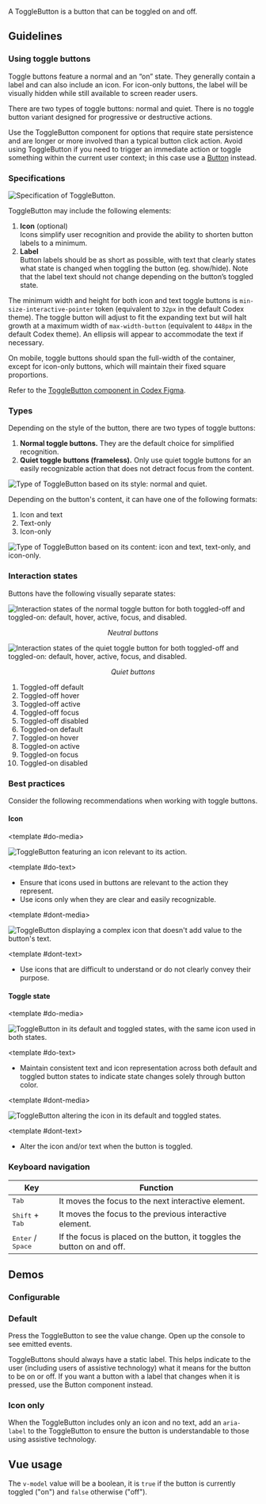 <script setup>
import CdxDocsConfigurableGeneric from '@/../src/components/configurable-generic/ConfigurableGeneric.vue';
import IconOnlyButton from '@/../component-demos/toggle-button/examples/IconOnlyButton.vue';
import SingleButton from '@/../component-demos/toggle-button/examples/SingleButton.vue';

const controlsConfig = [
	{
		name: 'disabled',
		type: 'boolean'
	},
	{
		name: 'quiet',
		type: 'boolean'
	},
	{
		name: 'default',
		type: 'slot',
		default: 'Button text'
	}
];
</script>

A ToggleButton is a button that can be toggled on and off.

## Guidelines

### Using toggle buttons

Toggle buttons feature a normal and an “on” state. They generally contain a label and can also
include an icon. For icon-only buttons, the label will be visually hidden while still available to
screen reader users.

There are two types of toggle buttons: normal and quiet. There is no toggle button variant designed
for progressive or destructive actions.

Use the ToggleButton component for options that require state persistence and are longer or more
involved than a typical button click action. Avoid using ToggleButton if you need to trigger an
immediate action or toggle something within the current user context; in this case use a
[Button](./button.md) instead.

### Specifications

![Specification of ToggleButton.](../../assets/components/toggle-button-specifications.svg)

ToggleButton may include the following elements:
1. **Icon** (optional)<br>
Icons simplify user recognition and provide the ability to shorten button labels to a minimum.
2. **Label**<br>
Button labels should be as short as possible, with text that clearly states what state is changed
when toggling the button (eg. show/hide). Note that the label text should not change depending on
the button’s toggled state.

The minimum width and height for both icon and text toggle buttons is
`min-size-interactive-pointer` token (equivalent to `32px` in the default Codex theme). The toggle
button will adjust to fit the expanding text but will halt growth at a maximum width of
`max-width-button` (equivalent to `448px` in the default Codex theme). An ellipsis will appear
to accommodate the text if necessary.

On mobile, toggle buttons should span the full-width of the container, except for icon-only buttons, which will maintain their fixed square proportions.

Refer to the [ToggleButton component in Codex Figma](https://www.figma.com/file/KoDuJMadWBXtsOtzGS4134/%E2%9D%96-Codex-components?type=design&node-id=13076-164059&mode=design&t=PjLN7gsPGhALOhfp-0).

### Types
Depending on the style of the button, there are two types of toggle buttons:
1. **Normal toggle buttons.** They are the default choice for simplified recognition.
2. **Quiet toggle buttons (frameless).** Only use quiet toggle buttons for an easily recognizable
action that does not detract focus from the content.

![Type of ToggleButton based on its style: normal and quiet.](../../assets/components/toggle-button-types.svg)

Depending on the button's content, it can have one of the following formats:
1. Icon and text
2. Text-only
3. Icon-only

![Type of ToggleButton based on its content: icon and text, text-only, and icon-only.](../../assets/components/toggle-button-types-content.svg)

### Interaction states

Buttons have the following visually separate states:

![Interaction states of the normal toggle button for both toggled-off and toggled-on: default, hover, active, focus, and disabled.](../../assets/components/toggle-button-normal-interaction-states.svg)
*<p style="text-align: center;">Neutral buttons</p>*


![Interaction states of the quiet toggle button for both toggled-off and toggled-on: default, hover, active, focus, and disabled.](../../assets/components/toggle-button-framed-interaction-states.svg)
*<p style="text-align: center;">Quiet buttons</p>*

<div class="cdx-docs-multi-column cdx-docs-multi-columns-2">

1. Toggled-off default
2. Toggled-off hover
3. Toggled-off active
4. Toggled-off focus
5. Toggled-off disabled
6. Toggled-on default
7. Toggled-on hover
8. Toggled-on active
9. Toggled-on focus
10. Toggled-on disabled

</div>

### Best practices

Consider the following recommendations when working with toggle buttons.

#### Icon

<cdx-demo-rules>

<template #do-media>

![ToggleButton featuring an icon relevant to its action.](../../assets/components/toggle-button-best-practices-icon-do.svg)

</template>

<template #do-text>

- Ensure that icons used in buttons are relevant to the action they represent.
- Use icons only when they are clear and easily recognizable.

</template>

<template #dont-media>

![ToggleButton displaying a complex icon that doesn't add value to the button's text.](../../assets/components/toggle-button-best-practices-icon-dont.svg)

</template>

<template #dont-text>

- Use icons that are difficult to understand or do not clearly convey their purpose.

</template>

</cdx-demo-rules>

#### Toggle state

<cdx-demo-rules>

<template #do-media>

![ToggleButton in its default and toggled states, with the same icon used in both states.](../../assets/components/toggle-button-best-practices-toggled-do.svg)

</template>

<template #do-text>

- Maintain consistent text and icon representation across both default and toggled button states to indicate state changes solely through button color.

</template>

<template #dont-media>

![ToggleButton altering the icon in its default and toggled states.](../../assets/components/toggle-button-best-practices-toggled-dont.svg)

</template>

<template #dont-text>

- Alter the icon and/or text when the button is toggled.

</template>

</cdx-demo-rules>

### Keyboard navigation

| Key | Function |
| -- | -- |
| <kbd>Tab</kbd> | It moves the focus to the next interactive element. |
| <kbd>Shift</kbd> + <kbd>Tab</kbd> | It moves the focus to the previous interactive element. |
| <kbd>Enter</kbd> / <kbd>Space</kbd> | If the focus is placed on the button, it toggles the button on and off. |

## Demos

### Configurable

<cdx-demo-wrapper :controls-config="controlsConfig" :show-generated-code="true" generated-model-name="buttonValue">
<template v-slot:demo="{ propValues, slotValues }">
	<cdx-docs-configurable-generic v-bind="propValues">
	{{ slotValues.default }}
	</cdx-docs-configurable-generic>
</template>
</cdx-demo-wrapper>

### Default

Press the ToggleButton to see the value change. Open up the console to see emitted events.

ToggleButtons should always have a static label. This helps indicate to the user (including users
of assistive technology) what it means for the button to be on or off. If you want a button with a
label that changes when it is pressed, use the Button component instead.

<cdx-demo-wrapper>
<template v-slot:demo>
	<single-button />
</template>

<template v-slot:code>

:::code-group

<<< @/../component-demos/toggle-button/examples/SingleButton.vue [NPM]

<<< @/../component-demos/toggle-button/examples-mw/SingleButton.vue [MediaWiki]

:::

</template>
</cdx-demo-wrapper>

### Icon only

When the ToggleButton includes only an icon and no text,  add an `aria-label` to the ToggleButton
to ensure the button is understandable to those using assistive technology.

<cdx-demo-wrapper>
<template v-slot:demo>
	<icon-only-button />
</template>

<template v-slot:code>

:::code-group

<<< @/../component-demos/toggle-button/examples/IconOnlyButton.vue [NPM]

<<< @/../component-demos/toggle-button/examples-mw/IconOnlyButton.vue [MediaWiki]

:::

</template>
</cdx-demo-wrapper>

## Vue usage

The `v-model` value will be a boolean, it is `true` if the button is currently toggled ("on")
and `false` otherwise ("off").
